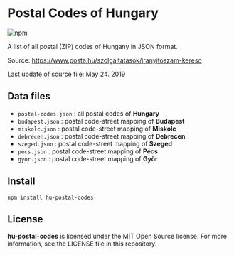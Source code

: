 # Postal Codes of Hungary

[![npm](https://img.shields.io/npm/v/hu-postal-codes.svg)](https://www.npmjs.com/package/hu-postal-codes)

A list of all postal (ZIP) codes of Hungany in JSON format.
 
Source: https://www.posta.hu/szolgaltatasok/iranyitoszam-kereso

Last update of source file: May 24. 2019

## Data files

- `postal-codes.json` : all postal codes of **Hungary**
- `budapest.json` : postal code-street mapping of **Budapest**
- `miskolc.json` : postal code-street mapping of **Miskolc**
- `debrecen.json` : postal code-street mapping of **Debrecen**
- `szeged.json` : postal code-street mapping of **Szeged**
- `pecs.json` : postal code-street mapping of **Pécs**
- `gyor.json` : postal code-street mapping of **Győr**

## Install

```shell
npm install hu-postal-codes
```

## License

**hu-postal-codes** is licensed under the MIT Open Source license. For more information, see the LICENSE file in this repository.
